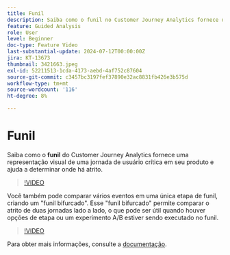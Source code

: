 ```yaml
---
title: Funil
description: Saiba como o funil no Customer Journey Analytics fornece uma representação visual de uma jornada de usuário crítica em seu produto e ajuda a determinar onde há atrito nele.
feature: Guided Analysis
role: User
level: Beginner
doc-type: Feature Video
last-substantial-update: 2024-07-12T00:00:00Z
jira: KT-13673
thumbnail: 3421663.jpeg
exl-id: 52211513-1cda-4173-aebd-4af752c87604
source-git-commit: c3457bc3197fef37890e32ac8831fb426e3b575d
workflow-type: tm+mt
source-wordcount: '116'
ht-degree: 8%

---
```


# Funil

Saiba como o **funil** do Customer Journey Analytics fornece uma representação visual de uma jornada de usuário crítica em seu produto e ajuda a determinar onde há atrito.

>[!VIDEO](https://video.tv.adobe.com/v/3431282/?learn=on&captions=por_br)

Você também pode comparar vários eventos em uma única etapa de funil, criando um &quot;funil bifurcado&quot;. Esse &quot;funil bifurcado&quot; permite comparar o atrito de duas jornadas lado a lado, o que pode ser útil quando houver opções de etapa ou um experimento A/B estiver sendo executado no funil.

>[!VIDEO](https://video.tv.adobe.com/v/3445804/?learn=on&captions=por_br)

Para obter mais informações, consulte a [documentação](https://experienceleague.adobe.com/pt-br/docs/analytics-platform/using/guided-analysis/funnel/friction).
